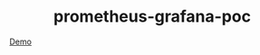 <div align="center">
  <h1>prometheus-grafana-poc </h1>
</div>

[Demo](https://www.youtube.com/watch?v=zm3FDJ3Ed9o)
